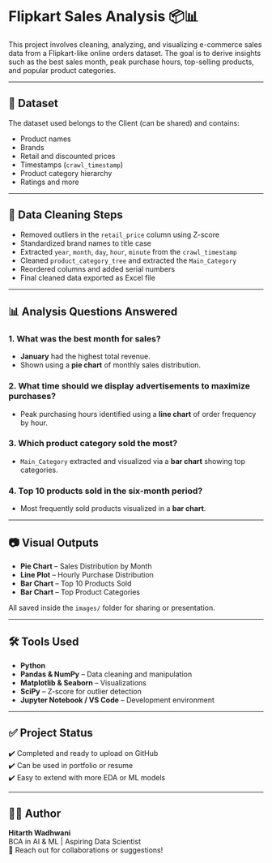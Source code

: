 # Flipkart Sales Analysis 📦📊

This project involves cleaning, analyzing, and visualizing e-commerce sales data from a Flipkart-like online orders dataset. The goal is to derive insights such as the best sales month, peak purchase hours, top-selling products, and popular product categories.

---

## 📁 Dataset

The dataset used belongs to the Client (can be shared) and contains:

- Product names
- Brands
- Retail and discounted prices
- Timestamps (`crawl_timestamp`)
- Product category hierarchy
- Ratings and more

---

## 🧹 Data Cleaning Steps

- Removed outliers in the `retail_price` column using Z-score
- Standardized brand names to title case
- Extracted `year`, `month`, `day`, `hour`, `minute` from the `crawl_timestamp`
- Cleaned `product_category_tree` and extracted the `Main_Category`
- Reordered columns and added serial numbers
- Final cleaned data exported as Excel file

---

## 📊 Analysis Questions Answered

### 1. **What was the best month for sales?**
- **January** had the highest total revenue.
- Shown using a **pie chart** of monthly sales distribution.

### 2. **What time should we display advertisements to maximize purchases?**
- Peak purchasing hours identified using a **line chart** of order frequency by hour.

### 3. **Which product category sold the most?**
- `Main_Category` extracted and visualized via a **bar chart** showing top categories.

### 4. **Top 10 products sold in the six-month period?**
- Most frequently sold products visualized in a **bar chart**.

---

## 📷 Visual Outputs

- **Pie Chart** – Sales Distribution by Month  
- **Line Plot** – Hourly Purchase Distribution  
- **Bar Chart** – Top 10 Products Sold  
- **Bar Chart** – Top Product Categories  

All saved inside the `images/` folder for sharing or presentation.

---

## 🛠️ Tools Used

- **Python**
- **Pandas & NumPy** – Data cleaning and manipulation
- **Matplotlib & Seaborn** – Visualizations
- **SciPy** – Z-score for outlier detection
- **Jupyter Notebook / VS Code** – Development environment

---

## ✅ Project Status

✔️ Completed and ready to upload on GitHub  
✔️ Can be used in portfolio or resume  
✔️ Easy to extend with more EDA or ML models

---

## 🙋‍♂️ Author

**Hitarth Wadhwani**  
BCA in AI & ML | Aspiring Data Scientist  
📧 Reach out for collaborations or suggestions!



